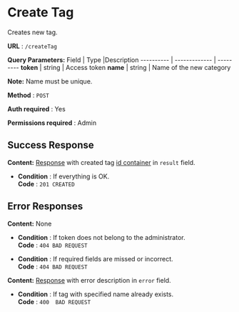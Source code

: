 # Create Tag

Creates new tag.

**URL** : `/createTag`

**Query Parameters:** 
Field | Type |Description
---------- | ------------- | ---------
__token__ | string | Access token
__name__ | string | Name of the new category

**Note:**
Name must be unique.

**Method** : `POST`

**Auth required** : Yes

**Permissions required** : Admin

## Success Response

**Content:** [Response](../types/response.md) with created tag [id container](../types/idcont.md) in `result` field.

* **Condition** : If everything is OK.  
**Code** : `201 CREATED`



## Error Responses
**Content:** None
* **Condition** : If token does not belong to the administrator.  
**Code** : `404 BAD REQUEST`

* **Condition** : If required fields are missed or incorrect.  
**Code** : `404 BAD REQUEST`

**Content:** [Response](../types/response.md) with error description in `error` field.

* **Condition** : If tag with specified name already exists.  
**Code** : `400  BAD REQUEST`



